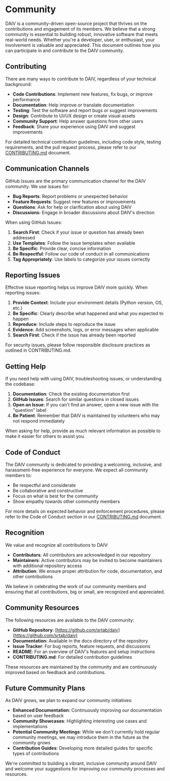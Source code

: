 # Community

DAIV is a community-driven open-source project that thrives on the contributions and engagement of its members. We believe that a strong community is essential to building robust, innovative software that meets real-world needs. Whether you're a developer, user, or enthusiast, your involvement is valuable and appreciated. This document outlines how you can participate in and contribute to the DAIV community.

## Contributing

There are many ways to contribute to DAIV, regardless of your technical background:

- **Code Contributions**: Implement new features, fix bugs, or improve performance
- **Documentation**: Help improve or translate documentation
- **Testing**: Test the software and report bugs or suggest improvements
- **Design**: Contribute to UI/UX design or create visual assets
- **Community Support**: Help answer questions from other users
- **Feedback**: Share your experience using DAIV and suggest improvements

For detailed technical contribution guidelines, including code style, testing requirements, and the pull request process, please refer to our [CONTRIBUTING.md](https://github.com/srtab/daiv/blob/main/CONTRIBUTING.md) document.

## Communication Channels

GitHub Issues are the primary communication channel for the DAIV community. We use issues for:

- **Bug Reports**: Report problems or unexpected behavior
- **Feature Requests**: Suggest new features or improvements
- **Questions**: Ask for help or clarification about using DAIV
- **Discussions**: Engage in broader discussions about DAIV's direction

When using GitHub Issues:

1. **Search First**: Check if your issue or question has already been addressed
2. **Use Templates**: Follow the issue templates when available
3. **Be Specific**: Provide clear, concise information
4. **Be Respectful**: Follow our code of conduct in all communications
5. **Tag Appropriately**: Use labels to categorize your issues correctly

## Reporting Issues

Effective issue reporting helps us improve DAIV more quickly. When reporting issues:

1. **Provide Context**: Include your environment details (Python version, OS, etc.)
2. **Be Specific**: Clearly describe what happened and what you expected to happen
3. **Reproduce**: Include steps to reproduce the issue
4. **Evidence**: Add screenshots, logs, or error messages when applicable
5. **Search First**: Check if the issue has already been reported

For security issues, please follow responsible disclosure practices as outlined in CONTRIBUTING.md.

## Getting Help

If you need help with using DAIV, troubleshooting issues, or understanding the codebase:

1. **Documentation**: Check the existing documentation first
2. **GitHub Issues**: Search for similar questions in closed issues
3. **Open an Issue**: If you can't find an answer, open a new issue with the "question" label
4. **Be Patient**: Remember that DAIV is maintained by volunteers who may not respond immediately

When asking for help, provide as much relevant information as possible to make it easier for others to assist you.

## Code of Conduct

The DAIV community is dedicated to providing a welcoming, inclusive, and harassment-free experience for everyone. We expect all community members to:

- Be respectful and considerate
- Be collaborative and constructive
- Focus on what is best for the community
- Show empathy towards other community members

For more details on expected behavior and enforcement procedures, please refer to the Code of Conduct section in our [CONTRIBUTING.md](../CONTRIBUTING.md) document.

## Recognition

We value and recognize all contributions to DAIV:

- **Contributors**: All contributors are acknowledged in our repository
- **Maintainers**: Active contributors may be invited to become maintainers with additional repository access
- **Attribution**: We ensure proper attribution for code, documentation, and other contributions

We believe in celebrating the work of our community members and ensuring that all contributions, big or small, are recognized and appreciated.

## Community Resources

The following resources are available to the DAIV community:

- **GitHub Repository**: [https://github.com/srtab/daiv](https://github.com/srtab/daiv)
- **Documentation**: Available in the docs directory of the repository
- **Issue Tracker**: For bug reports, feature requests, and discussions
- **README**: For an overview of DAIV's features and setup instructions
- **CONTRIBUTING.md**: For detailed contribution guidelines

These resources are maintained by the community and are continuously improved based on feedback and contributions.

## Future Community Plans

As DAIV grows, we plan to expand our community initiatives:

- **Enhanced Documentation**: Continuously improving our documentation based on user feedback
- **Community Showcases**: Highlighting interesting use cases and implementations
- **Potential Community Meetings**: While we don't currently hold regular community meetings, we may introduce them in the future as the community grows
- **Contribution Guides**: Developing more detailed guides for specific types of contributions

We're committed to building a vibrant, inclusive community around DAIV and welcome your suggestions for improving our community processes and resources.

